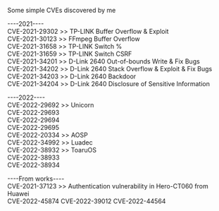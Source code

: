 Some simple CVEs discovered by me

----2021---- <br />
CVE-2021-29302 >> TP-LINK Buffer Overflow & Exploit<br />
CVE-2021-30123 >> FFmpeg Buffer Overflow<br />
CVE-2021-31658 >> TP-LINK Switch %<br />
CVE-2021-31659 >> TP-LINK Switch CSRF<br />
CVE-2021-34201 >> D-Link 2640 Out-of-bounds Write & Fix Bugs<br />
CVE-2021-34202 >> D-Link 2640 Stack Overflow & Exploit & Fix Bugs<br />
CVE-2021-34203 >> D-Link 2640 Backdoor<br />
CVE-2021-34204 >> D-Link 2640 Disclosure of Sensitive Information<br />

----2022---- <br />
CVE-2022-29692 >> Unicorn<br />
CVE-2022-29693 <br />
CVE-2022-29694 <br />
CVE-2022-29695 <br />
CVE-2022-20334 >> AOSP <br />
CVE-2022-34992 >> Luadec <br />
CVE-2022-38932 >> ToaruOS <br />
CVE-2022-38933 <br />
CVE-2022-38934 <br />

----From works---- <br />
CVE-2021-37123 >> Authentication vulnerability in Hero-CT060 from Huawei<br />
CVE-2022-45874
CVE-2022-39012
CVE-2022-44564
